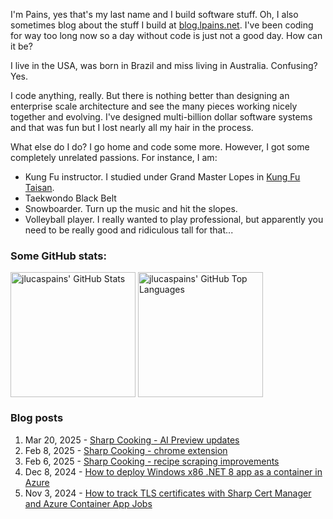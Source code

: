 I'm Pains, yes that's my last name and I build software stuff. Oh, I also sometimes blog about the stuff I build at [blog.lpains.net](https://blog.lpains.net). I've been coding for way too long now so a day without code is just not a good day. How can it be?

I live in the USA, was born in Brazil and miss living in Australia. Confusing? Yes.

I code anything, really. But there is nothing better than designing an enterprise scale architecture and see the many pieces working nicely together and evolving. I've designed multi-billion dollar software systems and that was fun but I lost nearly all my hair in the process.

What else do I do? I go home and code some more. However, I got some completely unrelated passions. For instance, I am:

  * Kung Fu instructor. I studied under Grand Master Lopes in [Kung Fu Taisan](http://kungfutaisan.com.br/).
  * Taekwondo Black Belt
  * Snowboarder. Turn up the music and hit the slopes. 
  * Volleyball player. I really wanted to play professional, but apparently you need to be really good and ridiculous tall for that...

### Some GitHub stats:
<div>
 <img height="200" align="center" src="https://github-readme-stats.vercel.app/api?username=jlucaspains&show_icons=true&theme=dark&count_private=true&rank_icon=github" alt="jlucaspains' GitHub Stats" />
 <img height="200" align="center" src="https://github-readme-stats.vercel.app/api/top-langs/?username=jlucaspains&theme=dark&layout=compact" 
   alt="jlucaspains' GitHub Top Languages" />
</div>

### Blog posts
<!-- BLOG-POST-LIST:START -->
1. Mar 20, 2025 - [Sharp Cooking - AI Preview updates](https://blog.lpains.net/posts/2025-03-20-sharp-cooking-ai-preview-updates/)
1. Feb 8, 2025 - [Sharp Cooking - chrome extension](https://blog.lpains.net/posts/2025-02-08-sharp-cooking-chrome-extension/)
1. Feb 6, 2025 - [Sharp Cooking - recipe scraping improvements](https://blog.lpains.net/posts/2025-02-06-sharp-cooking-share-improvements/)
1. Dec 8, 2024 - [How to deploy Windows x86 .NET 8 app as a container in Azure](https://blog.lpains.net/posts/2024-12-08-net8-win-x86-in-container/)
1. Nov 3, 2024 - [How to track TLS certificates with Sharp Cert Manager and Azure Container App Jobs](https://blog.lpains.net/posts/2024-11-03-tracking-tls-certificates-with-sharp-cert-manager/)<!-- BLOG-POST-LIST:END -->
